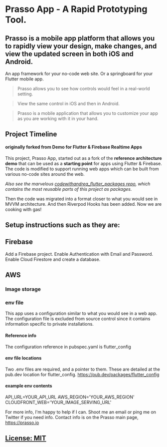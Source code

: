 # Prasso App - A Rapid Prototyping Tool.

## Prasso is a mobile app platform that allows you to rapidly view your design, make changes, and view the updated screen in both iOS and Android.

An app framework for your no-code web site. Or a springboard for your Flutter mobile app. 
> Prasso allows you to see how controls would feel in a real-world setting.

> View the same control in iOS and then in Android.

> Prasso is a mobile application that allows you to customize your app as you are working with it in your hand. 

## Project Timeline
#### originally forked from  Demo for Flutter & Firebase Realtime Apps

This project, Prasso App, started out as a fork of the **reference architecture demo** that can be used as a **starting point** for apps using Flutter & Firebase. The code is modified to support running web apps which can be built from various no-code sites around the web.

*Also see the marvelous [codewithandrea_flutter_packages repo](https://github.com/bizz84/codewithandrea_flutter_packages), which contains the most reusable parts of this project as packages.*

Then the code was migrated into a format closer to what you would see in MVVM architecture. And then Riverpod Hooks has been added.
Now we are cooking with gas!

## Setup instructions such as they are:

## Firebase
  Add a Firebase project. Enable Authentication with Email and Password.  Enable Cloud Firestore and create a database. 
## AWS
### Image storage
#### 

### env file
This app uses a configuration similar to what you would see in a web app. The configuration file is excluded from source control since it contains information specific to private installations.
#### Reference info
The configuration reference in pubspec.yaml is
flutter_config
#### env file locations
Two .env files are required, and a pointer to them. These are detailed at the pub.dev location for flutter_config. https://pub.dev/packages/flutter_config
#### example env contents
API_URL=YOUR_API_URL
AWS_REGION='YOUR_AWS_REGION'
CLOUDFRONT_WEB='YOUR_IMAGE_SERVING_URL'

For more info, I'm happy to help if I can. Shoot me an email or ping me on Twitter if you need info. Contact info is on the Prasso main page, https://prasso.io

## [License: MIT](LICENSE.md)

